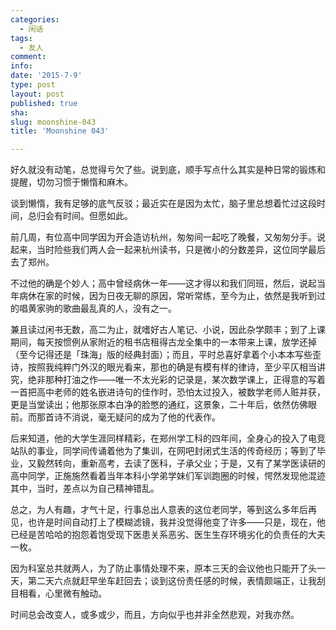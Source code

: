 ```yaml
---
categories:
  - 闲话
tags:
  - 友人
comment: 
info: 
date: '2015-7-9'
type: post
layout: post
published: true
sha: 
slug: moonshine-043
title: 'Moonshine 043'

---
```

好久就没有动笔，总觉得亏欠了些。说到底，顺手写点什么其实是种日常的锻炼和提醒，切勿习惯于懒惰和麻木。

谈到懒惰，我有足够的底气反驳；最近实在是因为太忙，脑子里总想着忙过这段时间，总归会有时间。但愿如此。

前几周，有位高中同学因为开会造访杭州，匆匆间一起吃了晚餐，又匆匆分手。说起来，当时险些我们两人会一起来杭州读书，只是微小的分数差异，这位同学最后去了郑州。

不过他的确是个妙人；高中曾经病休一年——这才得以和我们同班，然后，说起当年病休在家的时候，因为日夜无聊的原因，常听常练，至今为止，依然是我听到过的唱黄家驹的歌曲最乱真的人，没有之一。

兼且读过闲书无数，高二为止，就嗜好古人笔记、小说，因此杂学颇丰；到了上课期间，每天按惯例从家附近的租书店租得古龙全集中的一本带来上课，放学还掉（至今记得还是「珠海」版的经典封面）；而且，平时总喜好拿着个小本本写些歪诗，按照我纯粹门外汉的眼光看来，那也的确是有模有样的律诗，至少平仄相当讲究，绝非那种打油之作——唯一不太光彩的记录是，某次数学课上，正得意的写着一首把高中老师的姓名嵌进诗句的佳作时，恐怕太过投入，被数学老师人赃并获，更是当堂读出；他那张原本白净的脸憋的通红，这景象，二十年后，依然仿佛眼前。而那首诗不消说，毫无疑问的成为了他的代表作。

后来知道，他的大学生涯同样精彩，在郑州学工科的四年间，全身心的投入了电竞站队的事业，同学间传诵着他为了集训，在网吧封闭式生活的传奇经历；等到了毕业，又毅然转向，重新高考，去读了医科，子承父业；于是，又有了某学医读研的高中同学，正施施然看着当年本科小学弟学妹们军训跑圈的时候，愕然发现他混迹其中，当时，差点以为自己精神错乱。

总之，为人有趣，才气十足，行事总出人意表的这位老同学，等到这么多年后再见，也许是时间自动打上了模糊滤镜，我并没觉得他变了许多——只是，现在，他已经是苦哈哈的抱怨着饱受现下医患关系恶劣、医生生存环境劣化的负责任的大夫一枚。

因为科室总共就两人，为了防止事情处理不来，原本三天的会议他也只能开了头一天，第二天六点就赶早坐车赶回去；谈到这份责任感的时候，表情颇端正，让我刮目相看，心里微有触动。

时间总会改变人，或多或少，而且，方向似乎也并非全然悲观，对我亦然。



